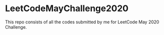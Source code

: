 # LeetCodeMayChallenge2020

This repo consists of all the codes submitted by me for LeetCode May 2020 Challenge.
